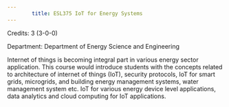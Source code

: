 ```yaml
---
        title: ESL375 IoT for Energy Systems
---
```

Credits: 3 (3-0-0)

Department: Department of Energy Science and Engineering

Internet of things is becoming integral part in various energy sector application. This course would introduce students with the concepts related to architecture of internet of things (IoT), security protocols, IoT for smart grids, microgrids, and building energy management systems, water management system etc. IoT for various energy device level applications, data analytics and cloud computing for IoT applications.